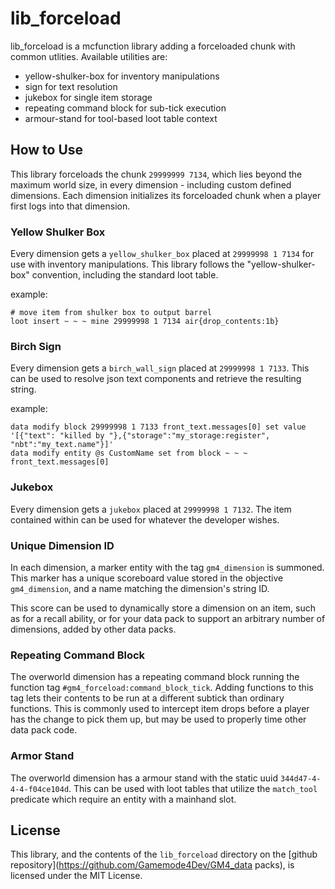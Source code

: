 # lib_forceload
lib_forceload is a mcfunction library adding a forceloaded chunk with common utlities. Available utilities are:
* yellow-shulker-box for inventory manipulations
* sign for text resolution
* jukebox for single item storage
* repeating command block for sub-tick execution
* armour-stand for tool-based loot table context

## How to Use
This library forceloads the chunk `29999999 7134`, which lies beyond the maximum world size, in every dimension - including custom defined dimensions. Each dimension initializes its forceloaded chunk when a player first logs into that dimension.

### Yellow Shulker Box
Every dimension gets a `yellow_shulker_box` placed at `29999998 1 7134` for use with inventory manipulations. This library follows the "yellow-shulker-box" convention, including the standard loot table.

example:
```
# move item from shulker box to output barrel
loot insert ~ ~ ~ mine 29999998 1 7134 air{drop_contents:1b}
```

### Birch Sign
Every dimension gets a `birch_wall_sign` placed at `29999998 1 7133`. This can be used to resolve json text components and retrieve the resulting string. 

example:
```
data modify block 29999998 1 7133 front_text.messages[0] set value '[{"text": "killed by "},{"storage":"my_storage:register", "nbt":"my_text.name"}]'
data modify entity @s CustomName set from block ~ ~ ~ front_text.messages[0]
```

### Jukebox
Every dimension gets a `jukebox` placed at `29999998 1 7132`. The item contained within can be used for whatever the developer wishes.

### Unique Dimension ID
In each dimension, a marker entity with the tag `gm4_dimension` is summoned. This marker has a unique scoreboard value stored in the objective `gm4_dimension`, and a name matching the dimension's string ID. 

This score can be used to dynamically store a dimension on an item, such as for a recall ability, or for your data pack to support an arbitrary number of dimensions, added by other data packs.

### Repeating Command Block
The overworld dimension has a repeating command block running the function tag `#gm4_forceload:command_block_tick`. Adding functions to this tag lets their contents to be run at a different subtick than ordinary functions. This is commonly used to intercept item drops before a player has the change to pick them up, but may be used to properly time other data pack code.

### Armor Stand
The overworld dimension has a armour stand with the static uuid `344d47-4-4-4-f04ce104d`. This can be used with loot tables that utilize the `match_tool` predicate which require an entity with a mainhand slot. 

## License
This library, and the contents of the `lib_forceload` directory on the [github repository](https://github.com/Gamemode4Dev/GM4_data packs), is licensed under the MIT License.
